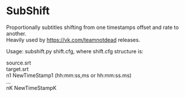 # SubShift

Proportionally subtitles shifting from one timestamps offset and rate to another.  
Heavily used by https://vk.com/teamnotdead releases.

Usage: subshift.py shift.cfg, where shift.cfg structure is:

source.srt  
target.srt  
n1	NewTimeStamp1 (hh:mm:ss,ms or hh:mm:ss.ms)  
...  
nK	NewTimeStampK  

